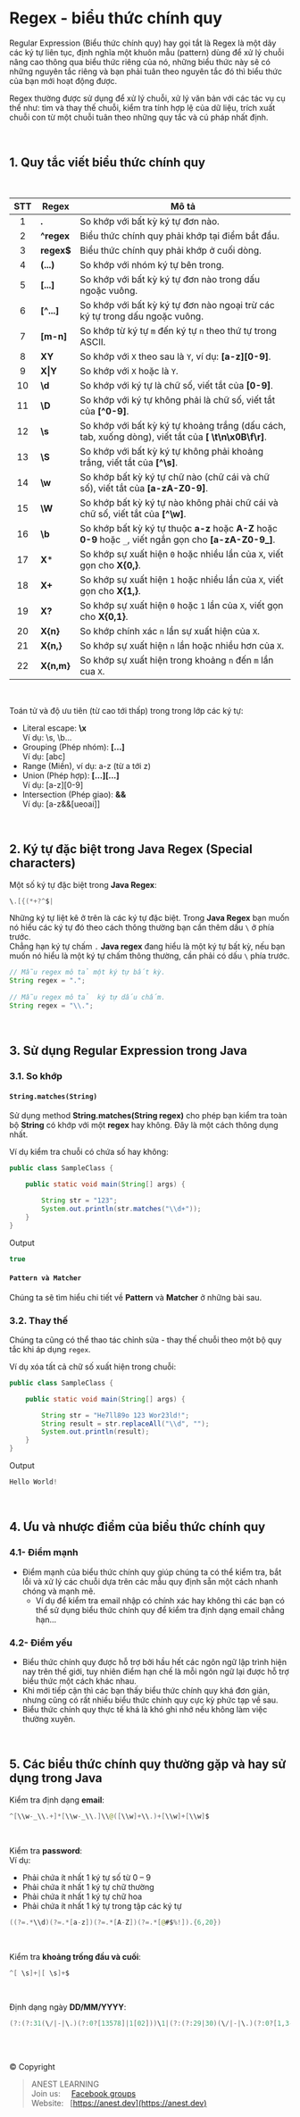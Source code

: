 # Regex - biểu thức chính quy



Regular Expression (Biểu thức chính quy) hay gọi tắt là Regex là một dãy các ký tự liên tục, định nghĩa một khuôn mẫu (pattern) dùng để xử lý chuỗi nâng cao thông qua biểu thức riêng của nó, những biểu thức này sẽ có những nguyên tắc riêng và bạn phải tuân theo nguyên tắc đó thì biểu thức của bạn mới hoạt động được.

Regex thường được sử dụng để xử lý chuỗi, xử lý văn bản với các tác vụ cụ thể như: tìm và thay thế chuỗi, kiểm tra tính hợp lệ của dữ liệu, trích xuất chuỗi con từ một chuỗi tuân theo những quy tắc và cú pháp nhất định.

<br />

## 1. Quy tắc viết biểu thức chính quy

<br />

| STT | Regex | Mô tả |
|:---:|-------|-------|
|  1  | **.**        | So khớp với bất kỳ ký tự đơn nào. |
|  2  | **^regex**   | Biểu thức chính quy phải  khớp tại điểm bắt đầu. |
|  3  | **regex$**   | Biểu thức chính quy phải khớp ở cuối dòng. |
|  4  | **(...)**    | So khớp với nhóm ký tự bên trong. |
|  5  | **[...]**    | So khớp với bất kỳ ký tự đơn nào trong dấu ngoặc vuông. |
|  6  | **[^...]**   | So khớp với bất kỳ ký tự đơn nào ngoại trừ các ký tự trong dấu ngoặc vuông. |
|  7  | **[m-n]**    | So khớp từ ký tự `m` đến ký tự `n` theo thứ tự trong ASCII. |
|  8  | **XY**       | So khớp với `X` theo sau là `Y`, ví dụ: **[a-z][0-9]**. |
|  9  | **X&#124;Y** | So khớp với `X` hoặc là `Y`. |
| 10  | **\d**       | So khớp với ký tự là chữ số, viết tắt của **[0-9]**. |
| 11  | **\D**       | So khớp với ký tự không phải là chữ số, viết tắt của **[^0-9]**. |
| 12  | **\s**       | So khớp với bất kỳ ký tự khoảng trắng (dấu cách, tab, xuống dòng), viết tắt của **[ \t\n\x0B\f\r]**. |
| 13  | **\S**       | So khớp với bất kỳ ký tự không phải khoảng trắng, viết tắt của **[^\s]**. |
| 14  | **\w**       | So khớp bất kỳ ký tự chữ nào (chữ cái và chữ số), viết tắt của **[a-zA-Z0-9]**. |
| 15  | **\W**       | So khớp bất kỳ ký tự nào không phải chữ cái và chữ số, viết tắt của **[^\w]**. |
| 16  | **\b**       | So khớp bất kỳ ký tự thuộc **a-z** hoặc **A-Z** hoặc **0-9** hoặc `_`, viết ngắn gọn cho **[a-zA-Z0-9_]**. |
| 17  | **X***       | So khớp sự xuất hiện `0` hoặc nhiều lần của `X`, viết gọn cho **X{0,}**. |
| 18  | **X+**       | So khớp sự xuất hiện `1` hoặc nhiều lần của `X`,  viết gọn cho **X{1,}**. |
| 19  | **X?**       | So khớp sự xuất hiện `0` hoặc `1` lần của `X`, viết gọn cho **X{0,1}**. |
| 20  | **X{n}**     | So khớp chính xác `n` lần sự xuất hiện của `X`. |
| 21  | **X{n,}**    | So khớp sự xuất hiện `n` lần hoặc nhiều hơn của `X`. |
| 22  | **X{n,m}**   | So khớp sự xuất hiện trong khoảng `n` đến `m` lần cua `X`. |

<br />

Toán tử và độ ưu tiên (từ cao tới thấp) trong trong lớp các ký tự:

- Literal escape: **\x**  
    Ví dụ: \s, \b...
- Grouping (Phép nhóm): **[...]**  
    Ví dụ: [abc]
- Range (Miền), ví dụ: a-z (từ a tới z)  
- Union (Phép hợp): **[...][...]**  
    Ví dụ: [a-z][0-9]
- Intersection (Phép giao): **&&**  
    Ví dụ: [a-z&&[ueoai]]

<br />

## 2. Ký tự đặc biệt trong Java Regex (Special characters)

Một số ký tự đặc biệt trong **Java Regex**:

```java
\.[{(*+?^$|
```

Những ký tự liệt kê ở trên là các ký tự đặc biệt. Trong **Java Regex** bạn muốn nó hiểu các ký tự đó theo cách thông thường bạn cần thêm dấu `\` ở phía trước.  
Chẳng hạn ký tự chấm `.` **Java regex** đang hiểu là một ký tự bất kỳ, nếu bạn muốn nó hiểu là một ký tự chấm thông thường, cần phải có dấu `\` phía trước.

```java
// Mẫu regex mô tả một ký tự bất kỳ.
String regex = ".";
 
// Mẫu regex mô tả  ký tự dấu chấm.
String regex = "\\.";
```

<br />

## 3. Sử dụng Regular Expression trong Java

### 3.1. So khớp

#### `String.matches(String)`

Sử dụng method **String.matches(String regex)** cho phép bạn kiểm tra toàn bộ **String** có khớp với một **regex** hay không. Đây là một cách thông dụng nhất.

Ví dụ kiểm tra chuỗi có chứa số hay không:
```java
public class SampleClass {

    public static void main(String[] args) {

        String str = "123";
        System.out.println(str.matches("\\d+"));
    }
}
```
Output
```java
true
```

#### `Pattern và Matcher`

Chúng ta sẽ tìm hiểu chi tiết về **Pattern** và **Matcher** ở những bài sau.

### 3.2. Thay thế

Chúng ta cũng có thể thao tác chỉnh sửa - thay thế chuỗi theo một bộ quy tắc khi áp dụng `regex`.

Ví dụ xóa tất cả chữ số xuất hiện trong chuỗi:
```java
public class SampleClass {

    public static void main(String[] args) {

        String str = "He7ll89o 123 Wor23ld!";
        String result = str.replaceAll("\\d", "");
        System.out.println(result);
    }
}
```
Output
```java
Hello World!
```

<br />

## 4. Ưu và nhược điểm của biểu thức chính quy

### 4.1- Điểm mạnh

- Điểm mạnh của biểu thức chính quy giúp chúng ta có thể kiểm tra, bắt lỗi và xử lý các chuỗi dựa trên các mẫu quy định sẵn một cách nhanh chóng và mạnh mẽ.  
  - Ví dụ để kiểm tra email nhập có chính xác hay không thì các bạn có thể sử dụng biểu thức chính quy để kiểm tra định dạng email chẳng hạn...

### 4.2- Điểm yếu

- Biểu thức chính quy được hỗ trợ bởi hầu hết các ngôn ngữ lập trình hiện nay trên thế giới, tuy nhiên điểm hạn chế là mỗi ngôn ngữ lại được hỗ trợ biểu thức một cách khác nhau.
- Khi mới tiếp cận thì các bạn thấy biểu thức chính quy khá đơn giản, nhưng cũng có rất nhiều biểu thức chính quy cực kỳ phức tạp về sau.
- Biểu thức chính quy thực tế khá là khó ghi nhớ nếu không làm việc thường xuyên.

<br />

## 5. Các biểu thức chính quy thường gặp và hay sử dụng trong Java

Kiểm tra định dạng **email**: 

```java
^[\\w-_\\.+]*[\\w-_\\.]\\@([\\w]+\\.)+[\\w]+[\\w]$
```

<br />

Kiểm tra **password**:  
Ví dụ: 
+ Phải chứa ít nhất 1 ký tự số từ 0 – 9
+ Phải chứa ít nhất 1 ký tự chữ thường
+ Phải chứa ít nhất 1 ký tự chữ hoa
+ Phải chứa ít nhất 1 ký tự trong tập các ký tự 

```java
((?=.*\\d)(?=.*[a-z])(?=.*[A-Z])(?=.*[@#$%!]).{6,20})
```

<br />

Kiểm tra **khoảng trống đầu và cuối**: 

```java
^[ \s]+|[ \s]+$
```

<br />

Định dạng ngày **DD/MM/YYYY**:

```java
(?:(?:31(\/|-|\.)(?:0?[13578]|1[02]))\1|(?:(?:29|30)(\/|-|\.)(?:0?[1,3-9]|1[0-2])\2))(?:(?:1[6-9]|[2-9]\d)?\d{2})$|^(?:29(\/|-|\.)0?2\3(?:(?:(?:1[6-9]|[2-9]\d)?(?:0[48]|[2468][048]|[13579][26])|(?:(?:16|[2468][048]|[3579][26])00))))$|^(?:0?[1-9]|1\d|2[0-8])(\/|-|\.)(?:(?:0?[1-9])|(?:1[0-2]))\4(?:(?:1[6-9]|[2-9]\d)?\d{2})
```

<br />

##  

© Copyright
> ANEST LEARNING  
> Join us: &nbsp;&nbsp;&nbsp; [Facebook groups](https://www.facebook.com/groups/anest.learning/)  
> Website: &nbsp; [https://anest.dev](https://anest.dev) 
